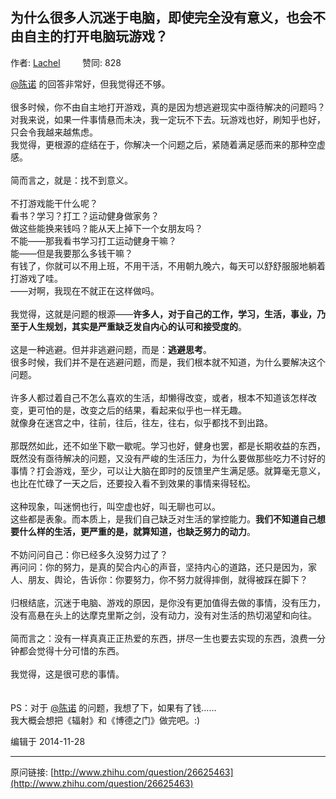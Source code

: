 ## 为什么很多人沉迷于电脑，即使完全没有意义，也会不由自主的打开电脑玩游戏？

作者: [Lachel](http://www.zhihu.com/people/lachel)&nbsp;&nbsp;&nbsp;&nbsp;&nbsp;&nbsp;&nbsp;&nbsp; 赞同: 828


<a data-hash="20366583aa36670a6aab34635a37bcfd" href="http://www.zhihu.com/people/20366583aa36670a6aab34635a37bcfd" class="member_mention" data-tip="p$b$20366583aa36670a6aab34635a37bcfd">@陈诺</a> 的回答非常好，但我觉得还不够。<br><br>很多时候，你不由自主地打开游戏，真的是因为想逃避现实中亟待解决的问题吗？<br>对我来说，如果一件事情悬而未决，我一定玩不下去。玩游戏也好，刷知乎也好，只会令我越来越焦虑。<br>我觉得，更根源的症结在于，你解决一个问题之后，紧随着满足感而来的那种空虚感。<br><br>简而言之，就是：找不到意义。<br><br>不打游戏能干什么呢？<br>看书？学习？打工？运动健身做家务？<br>做这些能换来钱吗？能从天上掉下一个女朋友吗？<br>不能——那我看书学习打工运动健身干嘛？<br>能——但是我要那么多钱干嘛？<br>有钱了，你就可以不用上班，不用干活，不用朝九晚六，每天可以舒舒服服地躺着打游戏了哇。<br>——对啊，我现在不就正在这样做吗。<br><br>我觉得，这就是问题的根源——<b>许多人，对于自己的工作，学习，生活，事业，乃至于人生规划，其实是严重缺乏发自内心的认可和接受度的</b>。<br><br>这是一种逃避。但并非逃避问题，而是：<b>逃避思考</b>。<br>很多时候，我们并不是在逃避问题，而是，我们根本就不知道，为什么要解决这个问题。<br><br>许多人都过着自己不怎么喜欢的生活，却懒得改变，或者，根本不知道该怎样改变，更可怕的是，改变之后的结果，看起来似乎也一样无趣。<br>就像身在迷宫之中，往前，往后，往左，往右，似乎都找不到出路。<br><br>那既然如此，还不如坐下歇一歇呢。学习也好，健身也罢，都是长期收益的东西，既然没有亟待解决的问题，又没有严峻的生活压力，为什么要做那些吃力不讨好的事情？打会游戏，至少，可以让大脑在即时的反馈里产生满足感。就算毫无意义，也比在忙碌了一天之后，还要投入看不到效果的事情来得轻松。<br><br>这种现象，叫迷惘也行，叫空虚也好，叫无聊也可以。<br>这些都是表象。而本质上，是我们自己缺乏对生活的掌控能力。<b>我们不知道自己想要什么样的生活，更严重的是，就算知道，也缺乏努力的动力</b>。<br><br>不妨问问自己：你已经多久没努力过了？<br>再问问：你的努力，是真的契合内心的声音，坚持内心的道路，还只是因为，家人、朋友、舆论，告诉你：你要努力，你不努力就得摔倒，就得被踩在脚下？<br><br>归根结底，沉迷于电脑、游戏的原因，是你没有更加值得去做的事情，没有压力，没有高悬在头上的达摩克里斯之剑，没有动力，没有对生活的热切渴望和向往。<br><br>简而言之：没有一样真真正正热爱的东西，拼尽一生也要去实现的东西，浪费一分钟都会觉得十分可惜的东西。<br><br>我觉得，这是很可悲的事情。<br><br><br>PS：对于 <a data-hash="20366583aa36670a6aab34635a37bcfd" href="http://www.zhihu.com/people/20366583aa36670a6aab34635a37bcfd" class="member_mention" data-tip="p$b$20366583aa36670a6aab34635a37bcfd">@陈诺</a> 的问题，我想了下，如果有了钱……<br>我大概会想把《辐射》和《博德之门》做完吧。:)



编辑于 2014-11-28



---
原问链接: [http://www.zhihu.com/question/26625463](http://www.zhihu.com/question/26625463)